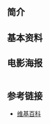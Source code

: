 ##  简介


## 基本资料


## 电影海报

![]()

## 参考链接

* [维基百科](https://zh.wikipedia.org/wiki/%E5%85%A5%E4%BE%B5%E8%85%A6%E7%B4%B0%E8%83%9E)